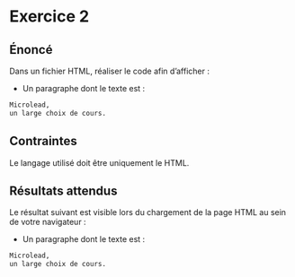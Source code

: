 # Exercice 2

## Énoncé

Dans un fichier HTML, réaliser le code afin d’afficher :

- Un paragraphe dont le texte est :
``` html
Microlead, 
un large choix de cours.
```

## Contraintes

Le langage utilisé doit être uniquement le HTML.

## Résultats attendus

Le résultat suivant est visible lors du chargement de la page HTML au sein de votre navigateur :

- Un paragraphe dont le texte est :
``` html
Microlead, 
un large choix de cours.
```